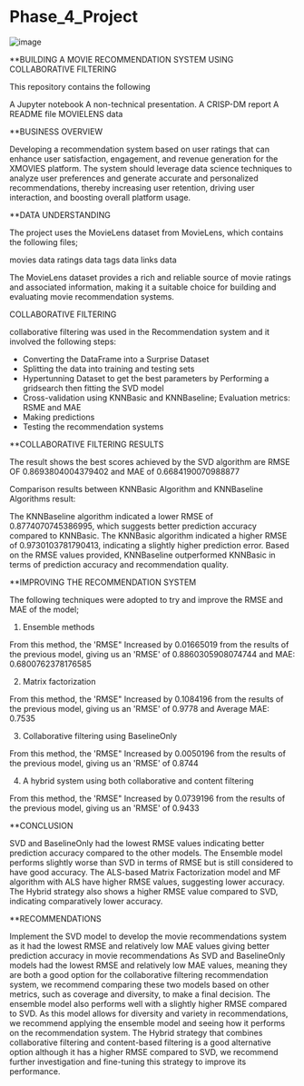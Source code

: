 # Phase_4_Project

![image](https://github.com/Carol-Kambura/Phase_4_Project/assets/119498882/9310ddf3-5be8-4ea0-8525-605428de1d6c)


**BUILDING A MOVIE RECOMMENDATION SYSTEM USING COLLABORATIVE FILTERING

This repository contains the following

A Jupyter notebook
A non-technical presentation.
A CRISP-DM report
A README file
MOVIELENS data

**BUSINESS OVERVIEW

Developing a recommendation system based on user ratings that can enhance user satisfaction, engagement, and revenue generation for the XMOVIES platform. The system should leverage data science techniques to analyze user preferences and generate accurate and personalized recommendations, thereby increasing user retention, driving user interaction, and boosting overall platform usage.

**DATA UNDERSTANDING

The project uses the MovieLens dataset from MovieLens, which contains the following files;

movies data
ratings data
tags data
links data

The MovieLens dataset provides a rich and reliable source of movie ratings and associated information, making it a suitable choice for building and evaluating movie recommendation systems.

COLLABORATIVE FILTERING

collaborative filtering was used in the Recommendation system and it involved the following steps:

- Converting the DataFrame into a Surprise Dataset
- Splitting the data into training and testing sets
- Hypertunning Dataset to get the best parameters by Performing a gridsearch then fitting the SVD model
- Cross-validation using KNNBasic and KNNBaseline; Evaluation metrics: RSME and MAE
- Making predictions
- Testing the recommendation systems

**COLLABORATIVE FILTERING RESULTS

The result shows the best scores achieved by the SVD algorithm are RMSE OF 0.8693804004379402 and MAE of 0.6684190070988877

Comparison results between KNNBasic Algorithm and KNNBaseline Algorithms result:

The KNNBaseline algorithm indicated a lower RMSE of 0.8774070745386995, which suggests better prediction accuracy compared to KNNBasic.
The KNNBasic algorithm indicated a higher RMSE of 0.9730103781790413, indicating a slightly higher prediction error.
Based on the RMSE values provided, KNNBaseline outperformed KNNBasic in terms of prediction accuracy and recommendation quality.

**IMPROVING THE RECOMMENDATION SYSTEM

The following techniques were adopted to try and improve the RMSE and MAE of the model;

1. Ensemble methods

From this method, the 'RMSE" Increased by 0.01665019 from the results of the previous model, giving us an 'RMSE' of 0.8860305908074744 and MAE: 0.6800762378176585

2. Matrix factorization

From this method, the 'RMSE" Increased by 0.1084196 from the results of the previous model, giving us an 'RMSE' of 0.9778 and Average MAE: 0.7535

3. Collaborative filtering using BaselineOnly

From this method, the 'RMSE" Increased by 0.0050196 from the results of the previous model, giving us an 'RMSE' of 0.8744

4. A hybrid system using both collaborative and content filtering

From this method, the 'RMSE" Increased by 0.0739196 from the results of the previous model, giving us an 'RMSE' of 0.9433

**CONCLUSION

SVD and BaselineOnly had the lowest RMSE values indicating better prediction accuracy compared to the other models.
The Ensemble model performs slightly worse than SVD in terms of RMSE but is still considered to have good accuracy.
The ALS-based Matrix Factorization model and MF algorithm with ALS have higher RMSE values, suggesting lower accuracy.
The Hybrid strategy also shows a higher RMSE value compared to SVD, indicating comparatively lower accuracy.

**RECOMMENDATIONS

Implement the SVD model to develop the movie recommendations system as it had the lowest RMSE and relatively low MAE values giving better prediction accuracy in movie recommendations
As SVD and BaselineOnly models had the lowest RMSE and relatively low MAE values, meaning they are both a good option for the collaborative filtering recommendation system, we recommend comparing these two models based on other metrics, such as coverage and diversity, to make a final decision.
The ensemble model also performs well with a slightly higher RMSE compared to SVD. As this model allows for diversity and variety in recommendations, we recommend applying the ensemble model and seeing how it performs on the recommendation system.
The Hybrid strategy that combines collaborative filtering and content-based filtering is a good alternative option although it has a higher RMSE compared to SVD, we recommend further investigation and fine-tuning this strategy to improve its performance.
